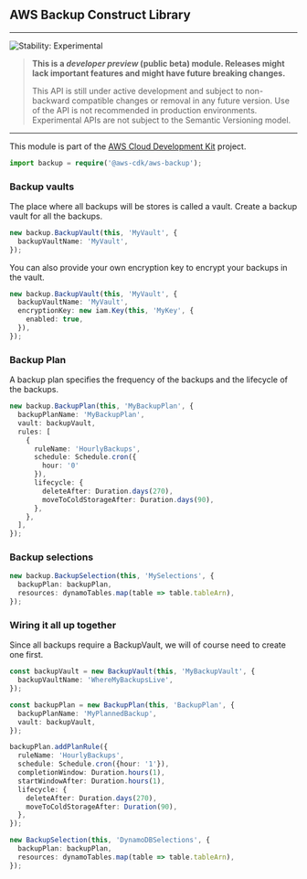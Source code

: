 ## AWS Backup Construct Library
<!--BEGIN STABILITY BANNER-->

---

![Stability: Experimental](https://img.shields.io/badge/stability-Experimental-important.svg?style=for-the-badge)

> **This is a _developer preview_ (public beta) module. Releases might lack important features and might have
> future breaking changes.**
>
> This API is still under active development and subject to non-backward
> compatible changes or removal in any future version. Use of the API is not recommended in production
> environments. Experimental APIs are not subject to the Semantic Versioning model.

---
<!--END STABILITY BANNER-->


This module is part of the [AWS Cloud Development Kit](https://github.com/aws/aws-cdk) project.

```ts
import backup = require('@aws-cdk/aws-backup');
```

### Backup vaults

The place where all backups will be stores is called a vault.
Create a backup vault for all the backups.

```ts
new backup.BackupVault(this, 'MyVault', {
  backupVaultName: 'MyVault',
});
```

You can also provide your own encryption key to encrypt your backups in the vault.

```ts
new backup.BackupVault(this, 'MyVault', {
  backupVaultName: 'MyVault',
  encryptionKey: new iam.Key(this, 'MyKey', {
    enabled: true,
  }),
});
```

### Backup Plan

A backup plan specifies the frequency of the backups and the lifecycle of the backups.

```ts
new backup.BackupPlan(this, 'MyBackupPlan', {
  backupPlanName: 'MyBackupPlan',
  vault: backupVault,
  rules: [
    {
      ruleName: 'HourlyBackups',
      schedule: Schedule.cron({
        hour: '0'
      }),
      lifecycle: {
        deleteAfter: Duration.days(270),
        moveToColdStorageAfter: Duration.days(90),
      },
    },
  ],
});
```

### Backup selections

```ts
new backup.BackupSelection(this, 'MySelections', {
  backupPlan: backupPlan,
  resources: dynamoTables.map(table => table.tableArn),
});
```

### Wiring it all up together

Since all backups require a BackupVault, we will of course need to create one first.

```ts
const backupVault = new BackupVault(this, 'MyBackupVault', {
  backupVaultName: 'WhereMyBackupsLive',
});

const backupPlan = new BackupPlan(this, 'BackupPlan', {
  backupPlanName: 'MyPlannedBackup',
  vault: backupVault,
});

backupPlan.addPlanRule({
  ruleName: 'HourlyBackups',
  schedule: Schedule.cron({hour: '1'}),
  completionWindow: Duration.hours(1),
  startWindowAfter: Duration.hours(1),
  lifecycle: {
    deleteAfter: Duration.days(270),
    moveToColdStorageAfter: Duration(90),
  },
});

new BackupSelection(this, 'DynamoDBSelections', {
  backupPlan: backupPlan,
  resources: dynamoTables.map(table => table.tableArn),
});
```
